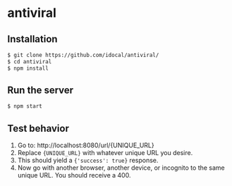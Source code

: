 # antiviral

## Installation
```sh
$ git clone https://github.com/idocal/antiviral/
$ cd antiviral
$ npm install
```

## Run the server
```sh
$ npm start
```

## Test behavior
1. Go to: http://localhost:8080/url/{UNIQUE_URL}
2. Replace `{UNIQUE_URL}` with whatever unique URL you desire.
3. This should yield a `{'success': true}` response.
4. Now go with another browser, another device, or incognito to the same unique URL. You should receive a 400.
